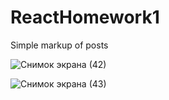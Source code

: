 # ReactHomework1

Simple markup of posts


![Снимок экрана (42)](https://github.com/Ppovarenkova/ReactHomework1/assets/108479551/e8ec4ca3-155e-4251-87b5-d98ede991336)




![Снимок экрана (43)](https://github.com/Ppovarenkova/ReactHomework1/assets/108479551/e9b98a23-5fbb-4eaf-8b7b-3b66a52eb3aa)
